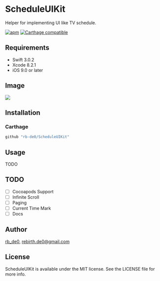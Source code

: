 

# ScheduleUIKit
Helper for implementing UI like TV schedule.


[![apm](https://img.shields.io/apm/l/vim-mode.svg)]()
[![Carthage compatible](https://img.shields.io/badge/Carthage-compatible-4BC51D.svg?style=flat)](https://github.com/Carthage/Carthage)

## Requirements

- Swift 3.0.2
- Xcode 8.2.1
- iOS 9.0 or later

## Image

![](./Image/example.gif)

## Installation

### Carthage

```bash
github "rb-de0/ScheduleUIKit"
```

## Usage

TODO

## TODO

- [ ] Cocoapods Support
- [ ] Infinite Scroll
- [ ] Paging
- [ ] Current Time Mark
- [ ] Docs

## Author

[rb_de0](https://twitter.com/rb_de0), rebirth.de0@gmail.com

## License

ScheduleUIKit is available under the MIT license. See the LICENSE file for more info.
